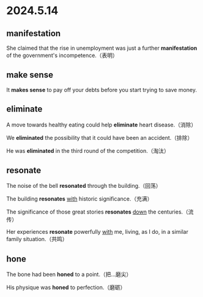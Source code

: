 # 2024.5.14

## manifestation

She claimed that the rise in unemployment was just a further **manifestation** of the government's incompetence.（表明）

## make sense

It **makes sense** to pay off your debts before you start trying to save money.

## eliminate

A move towards healthy eating could help **eliminate** heart disease.（消除）

We **eliminated** the possibility that it could have been an accident.（排除）

He was **eliminated** in the third round of the competition.（淘汰）

## resonate

The noise of the bell **resonated** through the building.（回荡）

The building **resonates** <u>with</u> historic significance.（充满）

The significance of those great stories **resonates** <u>down</u> the centuries.（流传）

Her experiences **resonate** powerfully <u>with</u> me, living, as I do, in a similar family situation.（共鸣）

## hone

The bone had been **honed** to a point.（把...磨尖）

His physique was **honed** to perfection.（磨砺）
